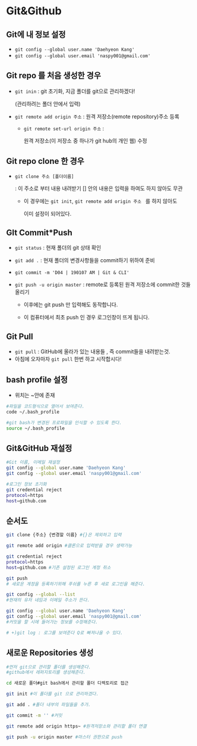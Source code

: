 # Git&Github

## Git에 내 정보 설정

* `git config --global user.name 'Daehyeon Kang'`
* `git config --global user.email 'naspy001@gmail.com'`

## Git repo 를 처음 생성한 경우

* `git inin` : git 초기화, 지금 폴더를 git으로 관리하겠다!	

  (관리하려는 폴더 안에서 입력)

* `git remote add origin 주소` : 원격 저장소(remote repository)주소 등록

  * `git remote set-url origin 주소` : 

    원격 저장소(이 저장소 중 하나가 git hub의 개인 웹) 수정

## Git repo clone 한 경우

* `git clone 주소 [폴더이름]` 

  : 이 주소로 부터 내용 내려받기 [] 안의 내용은 입력을 하여도 하지 않아도 무관

  * 이 경우에는 `git init`, `git remote add origin 주소 ` 를 하지 않아도

    이미 설정이 되어있다.

## GIt Commit*Push

* `git status`  : 현재 폴더의 git 상태 확인

* `git add .`  : 현재 폴더의 변경사항들을 commit하기 위하여 준비

* `git commit -m 'D04 | 190107 AM | Git & CLI' ` 

* `git push -u origin master` : remote로 등록된 원격 저장소에 commit한 것들 올리기

  * 이후에는 git push  만 입력해도 동작합니다.

  * 이 컴퓨터에서 최초 push 인 경우 로그인창이 뜨게 됩니다.

## Git Pull

* `git pull`  : GitHub에 올라가 있는 내용들 , 즉 commit들을 내려받는것.
* 아침에 오자마자 `git pull` 한번 하고 시작합시다!



## bash profile 설정

* 위치는 ~안에 존재

``` bash
#파일을 코드형식으로 열어서 보여준다.
code ~/.bash_profile

#git bash가 변경된 프로파일을 인식할 수 있도록 한다.
source ~/.bash_profile
```



## Git&GitHub 재설정

```bash
#Git 이름, 이메일 재설정 
git config --global user.name 'Daehyeon Kang'
git config --global user.email 'naspy001@gmail.com'

#로그인 정보 초기화
git credential reject
protocol=https
host=github.com 

```

## 순서도

```bash
git clone {주소} {변경할 이름} #{}은 제외하고 입력

git remote add origin #클론으로 입력받을 경우 생략가능

git credential reject
protocol=https
host=github.com #기존 설정된 로그인 계정 취소

git push 
# 새로운 계정을 등록하기위해 푸쉬를 누른 후 새로 로그인을 해준다.

git config --global --list
#현재의 유저 네임과 이메일 주소가 뜬다.

git config --global user.name 'Daehyeon Kang'
git config --global user.email 'naspy001@gmail.com'
#커밋을 할 시에 들어가는 정보를 수정해준다.

# +)git log : 로그를 보여준다 Q로 빠져나올 수 있다.
```



## 새로운 Repositories 생성

```bash
#먼저 git으로 관리할 폴더를 생성해준다.
#github에서 레퍼지토리를 생성해준다.

cd 새로운 폴더#git bash에서 관리할 폴더 디렉토리로 접근

git init #이 폴더를 git 으로 관리하겠다.

git add . #폴더 내부의 파일들을 추가.

git commit -m '' #커밋

git remote add origin https~ #원격저장소와 관리할 폴더 연결

git push -u origin master #마스터 권한으로 push

```

